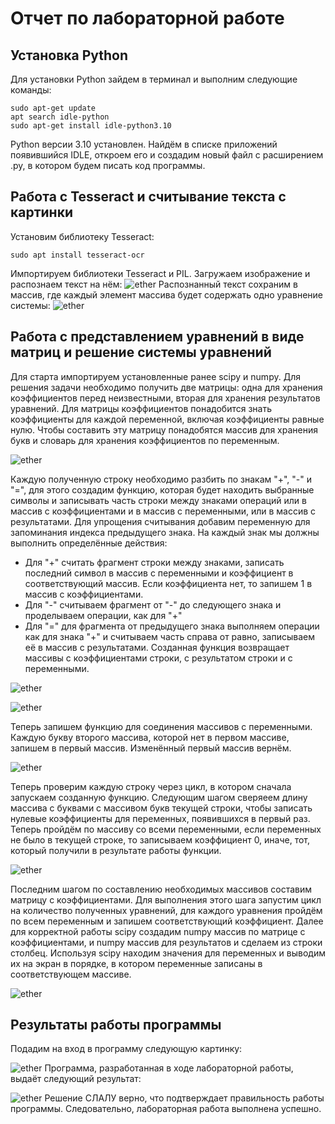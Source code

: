
# Отчет по лабораторной работе 

## Установка Python
Для установки Python зайдем в терминал и выполним следующие команды:
```
sudo apt-get update
apt search idle-python
sudo apt-get install idle-python3.10
```
Python версии 3.10 установлен. Найдём в списке приложений появившийся IDLE, откроем его и создадим новый файл с расширением .py, в котором будем писать код программы. 
## Работа с Tesseract и считывание текста с картинки

Установим библиотеку Tesseract:
```
sudo apt install tesseract-ocr
```
Импортируем библиотеки Tesseract и PIL. Загружаем изображение и распознаем текст на нём:
![ether](00.PNG) 
Распознанный текст сохраним в массив, где каждый элемент массива будет содержать одно уравнение системы:
![ether](0.PNG) 
## Работа с представлением уравнений в виде матриц и решение системы уравнений

Для старта импортируем установленные ранее scipy и numpy. Для решения задачи необходимо получить две матрицы: одна для хранения коэффициентов перед неизвестными, вторая для хранения результатов уравнений.
Для матрицы коэффициентов понадобится знать коэффициенты для каждой переменной, включая коэффициенты равные нулю. Чтобы составить эту матрицу понадобятся массив для хранения букв и словарь для хранения коэффициентов по переменным.

![ether](0.PNG)

Каждую полученную строку необходимо разбить по знакам "+", "-" и "=", для этого создадим функцию, которая будет находить выбранные символы и записывать часть строки между знаками операций или в массив с коэффициентами и в массив с переменными, или в массив с результатами. Для упрощения считывания добавим переменную для запоминания индекса предыдущего знака. 
На каждый знак мы должны выполнить определённые действия:
- Для "+" считать фрагмент строки между знаками, записать последний символ в массив с переменными и коэффициент в соответствующий массив. Если коэффициента нет, то запишем 1 в массив с коэффициентами.
- Для "-" считываем фрагмент от "-" до следующего знака и проделываем операции, как для "+"
- Для "=" для фрагмента от предыдущего знака выполняем операции как для знака "+" и считываем часть справа от равно, записываем её в массив с результатами.
Созданная функция возвращает массивы с коэффициентами строки, с результатом строки и с переменными.

![ether](1.PNG)


![ether](2.PNG)

Теперь запишем функцию для соединения массивов с переменными. Каждую букву второго массива, которой нет в первом массиве, запишем в первый массив. Изменённый первый массив вернём.

![ether](3.PNG)

Теперь проверим каждую строку через цикл, в котором сначала запускаем созданную функцию. Следующим шагом сверяеем длину массива с буквами с массивом букв текущей строки, чтобы записать нулевые коэффициенты для переменных, появившихся в первый раз. Теперь пройдём по массиву со всеми переменными, если переменных не было в текущей строке, то записываем коэффициент 0, иначе, тот, который получили в результате работы функции.

![ether](4.PNG)

Последним шагом по составлению необходимых массивов составим матрицу с коэффициентами. Для выполнения этого шага запустим цикл на количество полученных уравнений, для каждого уравнения пройдём по всем переменным и запишем соответствующий коэффициент.
Далее для корректной работы scipy создадим numpy массив по матрице с коэффициентами, и numpy массив для результатов и сделаем из строки столбец.
Используя scipy находим значения для переменных и выводим их на экран в порядке, в котором переменные записаны в соответствующем массиве.

![ether](5.PNG)
## Результаты работы программы
Подадим на вход в программу следующую картинку:

![ether](photo_2023-12-21_11-15-23.jpg)
Программа, разработанная в ходе лабораторной работы, выдаёт следующий результат:

![ether](6.PNG) 
Решение СЛАЛУ верно, что подтверждает правильность работы программы. Следовательно, лабораторная работа выполнена успешно. 
